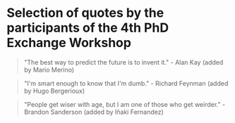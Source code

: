 # Selection of quotes by the participants of the 4th PhD Exchange Workshop

> "The best way to predict the future is to invent it." - Alan Kay (added by Mario Merino)

> "I'm smart enough to know that I'm dumb." - Richard Feynman (added by Hugo Bergerioux)

> "People get wiser with age, but I am one of those who get weirder." - Brandon Sanderson (added by Iñaki Fernandez)
